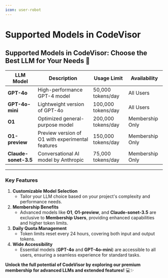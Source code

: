 ```yaml
---
icon: user-robot
---
```


# Supported Models in CodeVisor

## Supported Models in CodeVisor: Choose the Best LLM for Your Needs 🚀

| LLM Model            | Description                                      | Usage Limit        | Availability    |
| -------------------- | ------------------------------------------------ | ------------------ | --------------- |
| **GPT-4o**           | High-performance GPT-4 model                     | 50,000 tokens/day  | All Users       |
| **GPT-4o-mini**      | Lightweight version of GPT-4o                    | 100,000 tokens/day | All Users       |
| **O1**               | Optimized general-purpose model                  | 200,000 tokens/day | Membership Only |
| **O1-preview**       | Preview version of O1 with experimental features | 150,000 tokens/day | Membership Only |
| **Claude-sonet-3.5** | Conversational AI model by Anthropic             | 75,000 tokens/day  | Membership Only |

***

### **Key Features**

1. **Customizable Model Selection**
   * Tailor your LLM choice based on your project's complexity and performance needs.
2. **Membership Benefits**
   * Advanced models like **O1**, **O1-preview**, and **Claude-sonet-3.5** are exclusive to **Membership Users**, providing enhanced capabilities and higher token limits.
3. **Daily Quota Management**
   * Token limits reset every 24 hours, covering both input and output tokens.
4. **Wide Accessibility**
   * Essential models (**GPT-4o** and **GPT-4o-mini**) are accessible to all users, ensuring a seamless experience for standard tasks.

**Unlock the full potential of CodeVisor by exploring our premium membership for advanced LLMs and extended features!** 💻✨
